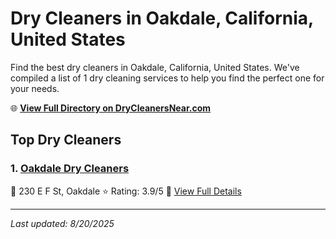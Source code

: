 # Dry Cleaners in Oakdale, California, United States

Find the best dry cleaners in Oakdale, California, United States. We've compiled a list of 1 dry cleaning services to help you find the perfect one for your needs.

🌐 **[View Full Directory on DryCleanersNear.com](https://drycleanersnear.com/city/US/California/Oakdale)**

## Top Dry Cleaners

### 1. [Oakdale Dry Cleaners](https://drycleanersnear.com/dryCleaner/6863412251cb35adb5658759/oakdale-dry-cleaners)
📍 230 E F St, Oakdale
⭐ Rating: 3.9/5
🔗 [View Full Details](https://drycleanersnear.com/dryCleaner/6863412251cb35adb5658759/oakdale-dry-cleaners)


---

*Last updated: 8/20/2025*
